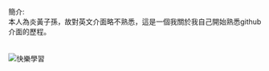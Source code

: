 簡介:<br>
本人為炎黃子孫，故對英文介面略不熟悉，這是一個我關於我自己開始熟悉github介面的歷程。<br><br><br>
<img src='https://www.wsm.cn/uploads/allimg/160702/39-160F2100Q9.png' alt='快樂學習'></img>
